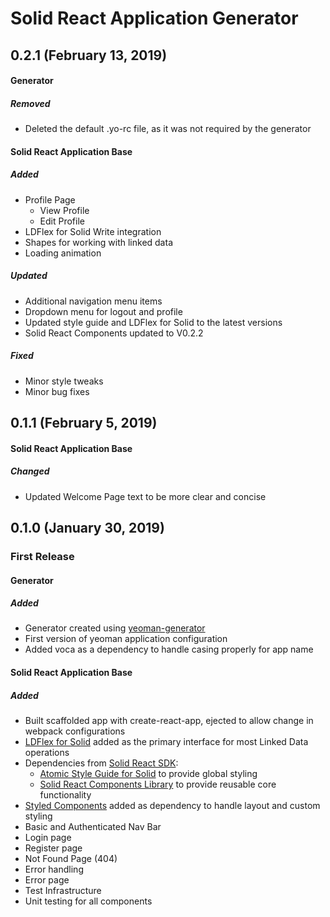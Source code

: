 # Solid React Application Generator

## 0.2.1 (February 13, 2019)

#### Generator

##### Removed

- Deleted the default .yo-rc file, as it was not required by the generator

#### Solid React Application Base

##### Added

- Profile Page
  - View Profile
  - Edit Profile
- LDFlex for Solid Write integration
- Shapes for working with linked data
- Loading animation

##### Updated

- Additional navigation menu items
- Dropdown menu for logout and profile
- Updated style guide and LDFlex for Solid to the latest versions
- Solid React Components updated to V0.2.2

##### Fixed

- Minor style tweaks
- Minor bug fixes

## 0.1.1 (February 5, 2019)

#### Solid React Application Base

##### Changed

- Updated Welcome Page text to be more clear and concise

## 0.1.0 (January 30, 2019)

### First Release

#### Generator

##### Added

- Generator created using [yeoman-generator](https://github.com/yeoman/generator-generator)
- First version of yeoman application configuration
- Added voca as a dependency to handle casing properly for app name

#### Solid React Application Base

##### Added

- Built scaffolded app with create-react-app, ejected to allow change in webpack configurations
- [LDFlex for Solid](https://github.com/solid/query-ldflex) added as the primary interface for most Linked Data operations
- Dependencies from [Solid React SDK](https://github.com/inrupt-inc/solid-react-sdk):
  - [Atomic Style Guide for Solid](https://github.com/Inrupt-inc/inrupt-atomic-styleguide) to provide global styling
  - [Solid React Components Library](https://github.com/Inrupt-inc/solid-react-components) to provide reusable core functionality
- [Styled Components](https://www.styled-components.com/) added as dependency to handle layout and custom styling
- Basic and Authenticated Nav Bar
- Login page
- Register page
- Not Found Page (404)
- Error handling
- Error page
- Test Infrastructure
- Unit testing for all components
